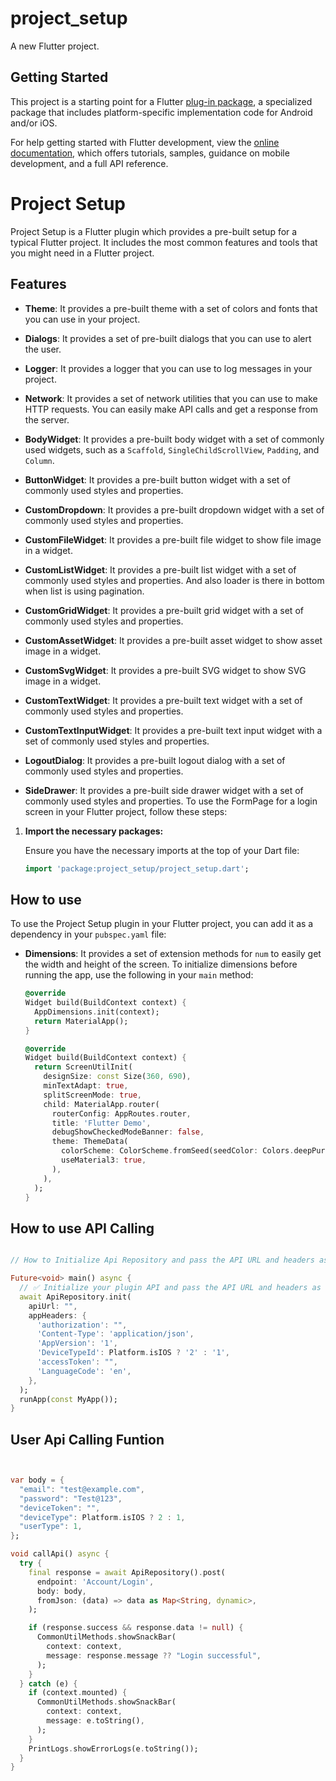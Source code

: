 # project_setup

A new Flutter project.

## Getting Started

This project is a starting point for a Flutter
[plug-in package](https://flutter.dev/to/develop-plugins),
a specialized package that includes platform-specific implementation code for
Android and/or iOS.

For help getting started with Flutter development, view the
[online documentation](https://docs.flutter.dev), which offers tutorials,
samples, guidance on mobile development, and a full API reference.

# Project Setup

Project Setup is a Flutter plugin which provides a pre-built setup for a typical Flutter project. It includes the most common features and tools that you might need in a Flutter project.

## Features

- **Theme**: It provides a pre-built theme with a set of colors and fonts that you can use in your project.
- **Dialogs**: It provides a set of pre-built dialogs that you can use to alert the user.
- **Logger**: It provides a logger that you can use to log messages in your project.
- **Network**: It provides a set of network utilities that you can use to make HTTP requests. You can easily make API calls and get a response from the server.

- **BodyWidget**: It provides a pre-built body widget with a set of commonly used widgets, such as a `Scaffold`, `SingleChildScrollView`, `Padding`, and `Column`.
- **ButtonWidget**: It provides a pre-built button widget with a set of commonly used styles and properties.
- **CustomDropdown**: It provides a pre-built dropdown widget with a set of commonly used styles and properties.
- **CustomFileWidget**: It provides a pre-built file widget to show file image in a widget.
- **CustomListWidget**: It provides a pre-built list widget with a set of commonly used styles and properties. And also loader is there in bottom when list is using pagination.
- **CustomGridWidget**: It provides a pre-built grid widget with a set of commonly used styles and properties.
- **CustomAssetWidget**: It provides a pre-built asset widget to show asset image in a widget.
- **CustomSvgWidget**: It provides a pre-built SVG widget to show SVG image in a widget.
- **CustomTextWidget**: It provides a pre-built text widget with a set of commonly used styles and properties.
- **CustomTextInputWidget**: It provides a pre-built text input widget with a set of commonly used styles and properties.
- **LogoutDialog**: It provides a pre-built logout dialog with a set of commonly used styles and properties.
- **SideDrawer**: It provides a pre-built side drawer widget with a set of commonly used styles and properties.
To use the FormPage for a login screen in your Flutter project, follow these steps:

1. **Import the necessary packages:**

   Ensure you have the necessary imports at the top of your Dart file:

   ```dart
   import 'package:project_setup/project_setup.dart';
   ```

## How to use

To use the Project Setup plugin in your Flutter project, you can add it as a dependency in your `pubspec.yaml` file:

- **Dimensions**: It provides a set of extension methods for `num` to easily get the width and height of the screen. 
  To initialize dimensions before running the app, use the following in your `main` method:

  ```dart
  @override
  Widget build(BuildContext context) { 
    AppDimensions.init(context);  
    return MaterialApp();
  }
  ```

  ```dart
  @override
  Widget build(BuildContext context) {
    return ScreenUtilInit(
      designSize: const Size(360, 690),
      minTextAdapt: true,
      splitScreenMode: true,
      child: MaterialApp.router(
        routerConfig: AppRoutes.router,
        title: 'Flutter Demo',
        debugShowCheckedModeBanner: false,
        theme: ThemeData(
          colorScheme: ColorScheme.fromSeed(seedColor: Colors.deepPurple),
          useMaterial3: true,
        ),
      ),
    );
  }
  ```
 

## How to use API Calling

```Dart

// How to Initialize Api Repository and pass the API URL and headers as project

Future<void> main() async {
  // ✅ Initialize your plugin API and pass the API URL and headers as project
  await ApiRepository.init(
    apiUrl: "",
    appHeaders: {
      'authorization': "",
      'Content-Type': 'application/json',
      'AppVersion': '1',
      'DeviceTypeId': Platform.isIOS ? '2' : '1',
      'accessToken': "",
      'LanguageCode': 'en',
    },
  );
  runApp(const MyApp());
}

```

## User Api Calling Funtion

```Dart


var body = {
  "email": "test@example.com",
  "password": "Test@123",
  "deviceToken": "",
  "deviceType": Platform.isIOS ? 2 : 1,
  "userType": 1,
};

void callApi() async {
  try {
    final response = await ApiRepository().post(
      endpoint: 'Account/Login',
      body: body,
      fromJson: (data) => data as Map<String, dynamic>,
    );

    if (response.success && response.data != null) {
      CommonUtilMethods.showSnackBar(
        context: context,
        message: response.message ?? "Login successful",
      );
    }
  } catch (e) {
    if (context.mounted) {
      CommonUtilMethods.showSnackBar(
        context: context,
        message: e.toString(),
      );
    }
    PrintLogs.showErrorLogs(e.toString());
  }
}


```



